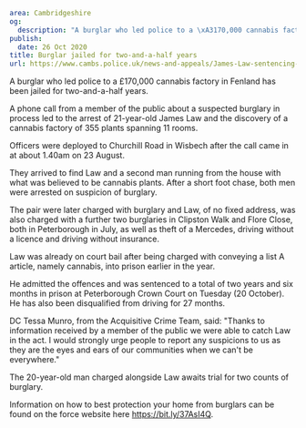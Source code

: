 ```yaml
area: Cambridgeshire
og:
  description: "A burglar who led police to a \xA3170,000 cannabis factory in Fenland has been jailed for two-and-a-half years."
publish:
  date: 26 Oct 2020
title: Burglar jailed for two-and-a-half years
url: https://www.cambs.police.uk/news-and-appeals/James-Law-sentencing-Oct2020
```

A burglar who led police to a £170,000 cannabis factory in Fenland has been jailed for two-and-a-half years.

A phone call from a member of the public about a suspected burglary in process led to the arrest of 21-year-old James Law and the discovery of a cannabis factory of 355 plants spanning 11 rooms.

Officers were deployed to Churchill Road in Wisbech after the call came in at about 1.40am on 23 August.

They arrived to find Law and a second man running from the house with what was believed to be cannabis plants. After a short foot chase, both men were arrested on suspicion of burglary.

The pair were later charged with burglary and Law, of no fixed address, was also charged with a further two burglaries in Clipston Walk and Flore Close, both in Peterborough in July, as well as theft of a Mercedes, driving without a licence and driving without insurance.

Law was already on court bail after being charged with conveying a list A article, namely cannabis, into prison earlier in the year.

He admitted the offences and was sentenced to a total of two years and six months in prison at Peterborough Crown Court on Tuesday (20 October). He has also been disqualified from driving for 27 months.

DC Tessa Munro, from the Acquisitive Crime Team, said: "Thanks to information received by a member of the public we were able to catch Law in the act. I would strongly urge people to report any suspicions to us as they are the eyes and ears of our communities when we can't be everywhere."

The 20-year-old man charged alongside Law awaits trial for two counts of burglary.

Information on how to best protection your home from burglars can be found on the force website here https://bit.ly/37AsI4Q.
